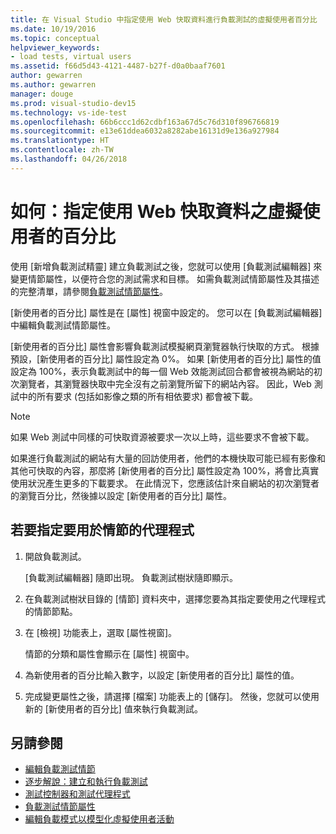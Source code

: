 ```yaml
---
title: 在 Visual Studio 中指定使用 Web 快取資料進行負載測試的虛擬使用者百分比
ms.date: 10/19/2016
ms.topic: conceptual
helpviewer_keywords:
- load tests, virtual users
ms.assetid: f66d5d43-4121-4487-b27f-d0a0baaf7601
author: gewarren
ms.author: gewarren
manager: douge
ms.prod: visual-studio-dev15
ms.technology: vs-ide-test
ms.openlocfilehash: 66b6ccc1d62cdbf163a67d5c76d310f896766819
ms.sourcegitcommit: e13e61ddea6032a8282abe16131d9e136a927984
ms.translationtype: HT
ms.contentlocale: zh-TW
ms.lasthandoff: 04/26/2018
---
```

# <a name="how-to-specify-the-percentage-of-virtual-users-that-use-web-cache-data"></a>如何：指定使用 Web 快取資料之虛擬使用者的百分比

使用 [新增負載測試精靈] 建立負載測試之後，您就可以使用 [負載測試編輯器] 來變更情節屬性，以便符合您的測試需求和目標。 如需負載測試情節屬性及其描述的完整清單，請參閱[負載測試情節屬性](../test/load-test-scenario-properties.md)。

[新使用者的百分比] 屬性是在 [屬性] 視窗中設定的。 您可以在 [負載測試編輯器] 中編輯負載測試情節屬性。

[新使用者的百分比] 屬性會影響負載測試模擬網頁瀏覽器執行快取的方式。 根據預設，[新使用者的百分比] 屬性設定為 0%。 如果 [新使用者的百分比] 屬性的值設定為 100%，表示負載測試中的每一個 Web 效能測試回合都會被視為網站的初次瀏覽者，其瀏覽器快取中完全沒有之前瀏覽所留下的網站內容。 因此，Web 測試中的所有要求 (包括如影像之類的所有相依要求) 都會被下載。

> [!NOTE]
> 如果 Web 測試中同樣的可快取資源被要求一次以上時，這些要求不會被下載。

如果進行負載測試的網站有大量的回訪使用者，他們的本機快取可能已經有影像和其他可快取的內容，那麼將 [新使用者的百分比] 屬性設定為 100%，將會比真實使用狀況產生更多的下載要求。 在此情況下，您應該估計來自網站的初次瀏覽者的瀏覽百分比，然後據以設定 [新使用者的百分比] 屬性。

## <a name="to-specify-the-agents-to-use-for-a-scenario"></a>若要指定要用於情節的代理程式

1.  開啟負載測試。

     [負載測試編輯器] 隨即出現。 負載測試樹狀隨即顯示。

2.  在負載測試樹狀目錄的 [情節] 資料夾中，選擇您要為其指定要使用之代理程式的情節節點。

3.  在 [檢視] 功能表上，選取 [屬性視窗]。

     情節的分類和屬性會顯示在 [屬性] 視窗中。

4.  為新使用者的百分比輸入數字，以設定 [新使用者的百分比] 屬性的值。

5.  完成變更屬性之後，請選擇 [檔案] 功能表上的 [儲存]。 然後，您就可以使用新的 [新使用者的百分比] 值來執行負載測試。

## <a name="see-also"></a>另請參閱

- [編輯負載測試情節](../test/edit-load-test-scenarios.md)
- [逐步解說：建立和執行負載測試](../test/walkthrough-create-and-run-a-load-test.md)
- [測試控制器和測試代理程式](configure-test-agents-and-controllers-for-load-tests.md)
- [負載測試情節屬性](../test/load-test-scenario-properties.md)
- [編輯負載模式以模型化虛擬使用者活動](../test/edit-load-patterns-to-model-virtual-user-activities.md)